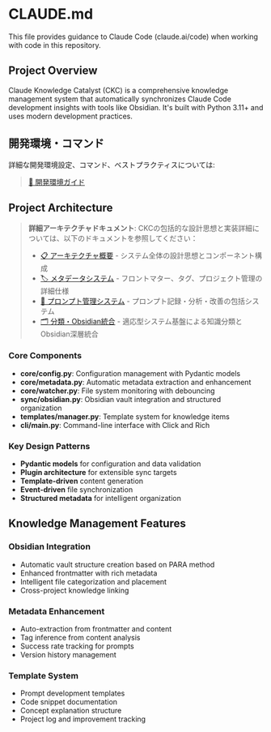# CLAUDE.md

This file provides guidance to Claude Code (claude.ai/code) when working with code in this repository.

## Project Overview

Claude Knowledge Catalyst (CKC) is a comprehensive knowledge management system that automatically synchronizes Claude Code development insights with tools like Obsidian. It's built with Python 3.11+ and uses modern development practices.

## 開発環境・コマンド
詳細な開発環境設定、コマンド、ベストプラクティスについては:
> [🔧 開発環境ガイド](.claude/development.md)

## Project Architecture

> **詳細アーキテクチャドキュメント**: CKCの包括的な設計思想と実装詳細については、以下のドキュメントを参照してください：
> - [📋 アーキテクチャ概要](.claude/architecture/overview.md) - システム全体の設計思想とコンポーネント構成
> - [🏷️ メタデータシステム](.claude/architecture/metadata_system.md) - フロントマター、タグ、プロジェクト管理の詳細仕様
> - [💬 プロンプト管理システム](.claude/architecture/prompt_management.md) - プロンプト記録・分析・改善の包括システム
> - [🗂️ 分類・Obsidian統合](.claude/architecture/classification_obsidian.md) - 適応型システム基盤による知識分類とObsidian深層統合

### Core Components
- **core/config.py**: Configuration management with Pydantic models
- **core/metadata.py**: Automatic metadata extraction and enhancement
- **core/watcher.py**: File system monitoring with debouncing
- **sync/obsidian.py**: Obsidian vault integration and structured organization
- **templates/manager.py**: Template system for knowledge items
- **cli/main.py**: Command-line interface with Click and Rich

### Key Design Patterns
- **Pydantic models** for configuration and data validation
- **Plugin architecture** for extensible sync targets
- **Template-driven** content generation
- **Event-driven** file synchronization
- **Structured metadata** for intelligent organization

## Knowledge Management Features

### Obsidian Integration
- Automatic vault structure creation based on PARA method
- Enhanced frontmatter with rich metadata
- Intelligent file categorization and placement
- Cross-project knowledge linking

### Metadata Enhancement
- Auto-extraction from frontmatter and content
- Tag inference from content analysis
- Success rate tracking for prompts
- Version history management

### Template System
- Prompt development templates
- Code snippet documentation
- Concept explanation structure
- Project log and improvement tracking

